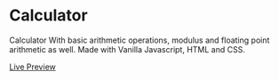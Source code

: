 # Calculator

Calculator With basic arithmetic operations, modulus and floating point arithmetic as well.
Made with Vanilla Javascript, HTML and CSS.

[Live Preview](https://paraswastaken.github.io/Calculator/)
